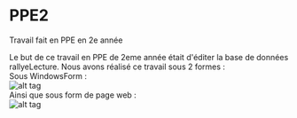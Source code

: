 # PPE2
Travail fait en PPE en 2e année

Le but de ce travail en PPE de 2eme année était d'éditer la base de données rallyeLecture.
Nous avons réalisé ce travail sous 2 formes :
</br>
Sous WindowsForm :
</br>
![alt tag](https://cloud.githubusercontent.com/assets/17911035/14314246/59e9e692-fbf6-11e5-82bd-71c8daf24763.PNG)
</br>
Ainsi que sous form de page web :
</br>
![alt tag](https://cloud.githubusercontent.com/assets/17911035/14314245/59e6ed3e-fbf6-11e5-974d-8874786f2637.PNG)
